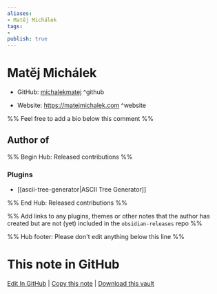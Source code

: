 ```yaml
---
aliases:
- Matěj Michálek
tags:
- 
publish: true
---
```


# Matěj Michálek

- GitHub: [michalekmatej](https://github.com/michalekmatej/) ^github
<!-- - Discord: `@` ^discord-->
- Website: <https://matejmichalek.com> ^website
<!-- - [[Publish sites|Publish site]]: <https://> ^publish-->

%% Feel free to add a bio below this comment %%


## Author of

%% Begin Hub: Released contributions %%
### Plugins
- [[ascii-tree-generator|ASCII Tree Generator]]

%% End Hub: Released contributions %%

%% Add links to any plugins, themes or other notes that the author has created but are not (yet) included in the `obsidian-releases` repo %%

<!--
### Unlisted plugins
-->

<!--
### Others
-->

<!--
## Sponsor this author
-->

<!-- - [[GitHub sponsors]]: [Sponsor @michalekmatej on GitHub Sponsors](https://github.com/sponsors/michalekmatej) ^github-sponsor-->
<!-- - [[Buy me a coffee]]: <https://> ^buy-me-a-coffee-->
<!-- - [[PayPal]]: <https://> ^paypal-->
<!-- - [[Patreon]]: <https://> ^patreon-->

<!--
## Follow this author
-->

<!-- - [[YouTube Channels|On YouTube]]: <https://> ^youtube-->
<!-- - Twitter: <https://> ^twitter-->
<!-- - ... -->

%% Hub footer: Please don't edit anything below this line %%

# This note in GitHub

<span class="git-footer">[Edit In GitHub](https://github.dev/obsidian-community/obsidian-hub/blob/main/01%20-%20Community/People/michalekmatej.md "git-hub-edit-note") | [Copy this note](https://raw.githubusercontent.com/obsidian-community/obsidian-hub/main/01%20-%20Community/People/michalekmatej.md "git-hub-copy-note") | [Download this vault](https://github.com/obsidian-community/obsidian-hub/archive/refs/heads/main.zip "git-hub-download-vault") </span>
